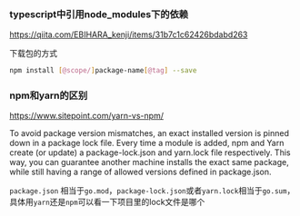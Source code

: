 ### typescript中引用node_modules下的依赖

https://qiita.com/EBIHARA_kenji/items/31b7c1c62426bdabd263

下载包的方式
```bash
npm install [@scope/]package-name[@tag] --save
```

### npm和yarn的区别

https://www.sitepoint.com/yarn-vs-npm/

To avoid package version mismatches, an exact installed version is pinned down in a package lock file. Every time a module is added, npm and Yarn create (or update) a package-lock.json and yarn.lock file respectively. This way, you can guarantee another machine installs the exact same package, while still having a range of allowed versions defined in package.json.

`package.json` 相当于`go.mod`，`package-lock.json`或者`yarn.lock`相当于`go.sum`，具体用`yarn`还是`npm`可以看一下项目里的lock文件是哪个
